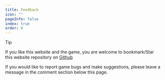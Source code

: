 ```yaml
---
title: Feedback
icon: ""
pageInfo: false
index: true
order: 0
---
```


> [!tip]
> If you like this website and the game, you are welcome to bookmark/Star this website repository on [Github](https://github.com/Gzh0821/pvzg_site)

If you would like to report game bugs and make suggestions, please leave a message in the comment section below this page.
